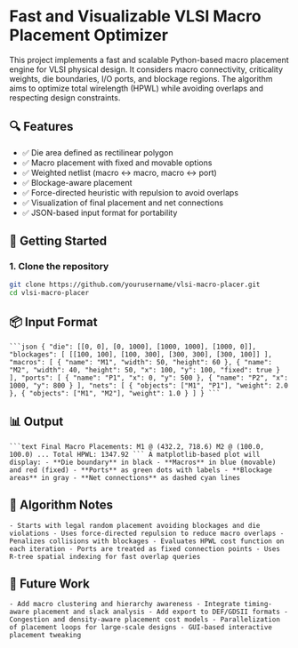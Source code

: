 # Fast and Visualizable VLSI Macro Placement Optimizer

This project implements a fast and scalable Python-based macro placement engine for VLSI physical design. It considers macro connectivity, criticality weights, die boundaries, I/O ports, and blockage regions. The algorithm aims to optimize total wirelength (HPWL) while avoiding overlaps and respecting design constraints.

## 🔍 Features

- ✅ Die area defined as rectilinear polygon
- ✅ Macro placement with fixed and movable options
- ✅ Weighted netlist (macro ↔ macro, macro ↔ port)
- ✅ Blockage-aware placement
- ✅ Force-directed heuristic with repulsion to avoid overlaps
- ✅ Visualization of final placement and net connections
- ✅ JSON-based input format for portability

## 🚀 Getting Started

### 1. Clone the repository
```bash
git clone https://github.com/yourusername/vlsi-macro-placer.git
cd vlsi-macro-placer
```

## 📦 Input Format
<pre><code>```json { "die": [[0, 0], [0, 1000], [1000, 1000], [1000, 0]], "blockages": [ [[100, 100], [100, 300], [300, 300], [300, 100]] ], "macros": [ { "name": "M1", "width": 50, "height": 60 }, { "name": "M2", "width": 40, "height": 50, "x": 100, "y": 100, "fixed": true } ], "ports": [ { "name": "P1", "x": 0, "y": 500 }, { "name": "P2", "x": 1000, "y": 800 } ], "nets": [ { "objects": ["M1", "P1"], "weight": 2.0 }, { "objects": ["M1", "M2"], "weight": 1.0 } ] } ```</code></pre>

## 📊 Output
<pre><code>```text Final Macro Placements: M1 @ (432.2, 718.6) M2 @ (100.0, 100.0) ... Total HPWL: 1347.92 ``` A matplotlib-based plot will display: - **Die boundary** in black - **Macros** in blue (movable) and red (fixed) - **Ports** as green dots with labels - **Blockage areas** in gray - **Net connections** as dashed cyan lines </code></pre>

## 🧠 Algorithm Notes
<pre><code>- Starts with legal random placement avoiding blockages and die violations - Uses force-directed repulsion to reduce macro overlaps - Penalizes collisions with blockages - Evaluates HPWL cost function on each iteration - Ports are treated as fixed connection points - Uses R-tree spatial indexing for fast overlap queries </code></pre>

## 🧩 Future Work
<pre><code>- Add macro clustering and hierarchy awareness - Integrate timing-aware placement and slack analysis - Add export to DEF/GDSII formats - Congestion and density-aware placement cost models - Parallelization of placement loops for large-scale designs - GUI-based interactive placement tweaking </code></pre>
